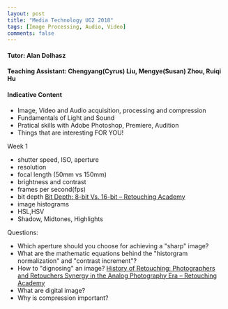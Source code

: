 ```yaml
---
layout: post
title: "Media Technology UG2 2018"
tags: [Image Processing, Audio, Video]
comments: false
---
```

#### Tutor: Alan Dolhasz
#### Teaching Assistant: Chengyang(Cyrus) Liu, Mengye(Susan) Zhou, Ruiqi Hu 

#### Indicative Content
* Image, Video and Audio acquisition, processing and compression
* Fundamentals of Light and Sound
* Pratical skills with Adobe Photoshop, Premiere, Audition
* Things that are interesting FOR YOU!

Week 1
* shutter speed, ISO, aperture
* resolution
* focal length (50mm vs 150mm)
* brightness and contrast
* frames per second(fps)
* bit depth [Bit Depth: 8-bit Vs. 16-bit – Retouching Academy](https://retouchingacademy.com/qualities-of-digital-images-bit-depth/)
* image histograms
* HSL,HSV
* Shadow, Midtones, Highlights

Questions:
* Which aperture should you choose for achieving a "sharp" image?
* What are the mathematic equations behind the "historgram normalization" and "contrast increment"?
* How to "dignosing" an image? [History of Retouching: Photographers and Retouchers Synergy in the Analog Photography Era – Retouching Academy](https://retouchingacademy.com/history-of-retouching-photographers-and-retouchers-synergy-in-the-analog-photography-era/) 
* What are digital image?
* Why is compression important?

